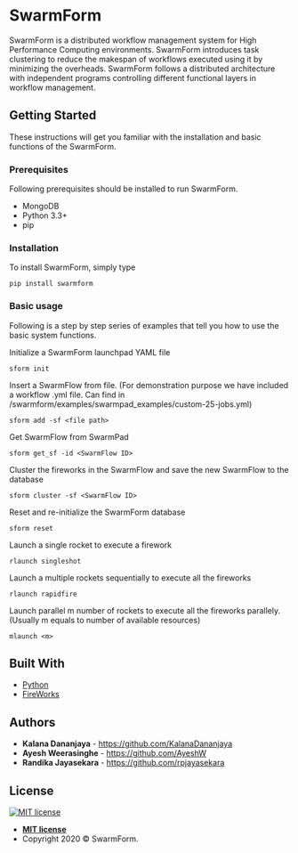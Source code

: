 # SwarmForm

SwarmForm is a distributed workflow management system for High Performance Computing environments. SwarmForm introduces task clustering to reduce the makespan of workflows executed using it by minimizing the overheads. SwarmForm follows a distributed architecture with independent programs controlling different functional layers in workflow management.

## Getting Started

These instructions will get you familiar with the installation and basic functions of the SwarmForm.

### Prerequisites

Following prerequisites should be installed to run SwarmForm.

* MongoDB
* Python 3.3+
* pip

### Installation

To install SwarmForm, simply type

```
pip install swarmform
```

### Basic usage

Following is a step by step series of examples that tell you how to use the basic system functions.

Initialize a SwarmForm launchpad YAML file
```
sform init
```

Insert a SwarmFlow from file. (For demonstration purpose we have included a workflow .yml file. Can find in /swarmform/examples/swarmpad_examples/custom-25-jobs.yml)
```
sform add -sf <file path>
```

Get SwarmFlow from SwarmPad
```
sform get_sf -id <SwarmFlow ID>
```

Cluster the fireworks in the SwarmFlow and save the new SwarmFlow to the database
```
sform cluster -sf <SwarmFlow ID>
```

Reset and re-initialize the SwarmForm database
```
sform reset
```

Launch a single rocket to execute a firework
```
rlaunch singleshot
```

Launch a multiple rockets sequentially to execute all the fireworks
```
rlaunch rapidfire
```

Launch parallel m number of rockets to execute all the fireworks parallely.(Usually m equals to number of available resources) 
```
mlaunch <m>
```

## Built With

* [Python](http://www.dropwizard.io/1.0.2/docs/) 
* [FireWorks](https://github.com/materialsproject/fireworks)

## Authors

* **Kalana Dananjaya** - https://github.com/KalanaDananjaya
* **Ayesh Weerasinghe** - https://github.com/AyeshW
* **Randika Jayasekara** - https://github.com/rpjayasekara


## License

[![MIT license](https://img.shields.io/badge/License-MIT-blue.svg)](http://badges.mit-license.org)

- **[MIT license](https://github.com/SwarmForm/SwarmForm/blob/master/LICENSE)**
- Copyright 2020 © SwarmForm.

